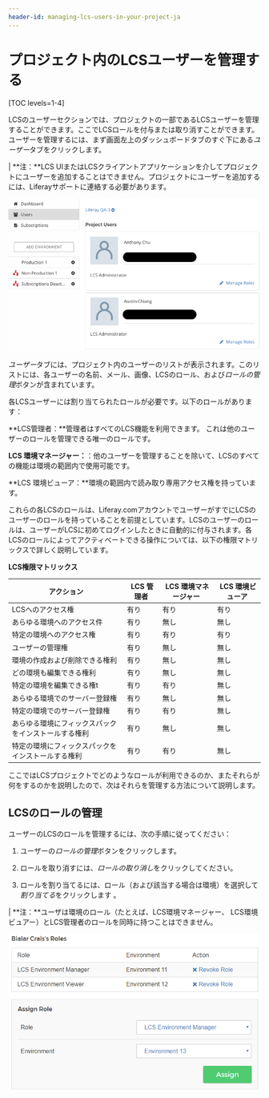 ```yaml
---
header-id: managing-lcs-users-in-your-project-ja
---
```


# プロジェクト内のLCSユーザーを管理する

[TOC levels=1-4]

LCSのユーザーセクションでは、プロジェクトの一部であるLCSユーザーを管理することができます。ここでLCSロールを付与または取り消すことができます。ユーザーを管理するには、まず画面左上のダッシュボードタブのすぐ下にある*ユーザー*タブをクリックします。

| **注：**LCS UIまたはLCSクライアントアプリケーションを介してプロジェクトにユーザーを追加することはできません。プロジェクトにユーザーを追加するには、Liferayサポートに連絡する必要があります。

![図 1：ユーザータブ上でプロジェクト内のLCSユーザーを管理できる。](../../../images-dxp/lcs-users.png)

*ユーザー*タブには、プロジェクト内のユーザーのリストが表示されます。このリストには、各ユーザーの名前、メール、画像、LCSのロール、および*ロールの管理*ボタンが含まれています。

各LCSユーザーには割り当てられたロールが必要です。以下のロールがあります：

**LCS管理者：**管理者はすべてのLCS機能を利用できます。
これは他のユーザーのロールを管理できる唯一のロールです。

**LCS 環境マネージャー：**：他のユーザーを管理することを除いて、LCSのすべての機能は環境の範囲内で使用可能です。



**LCS 環境ビューア：**環境の範囲内で読み取り専用アクセス権を持っています。



これらの各LCSのロールは、Liferay.comアカウントでユーザーがすでにLCSのユーザーのロールを持っていることを前提としています。LCSのユーザーのロールは、ユーザーがLCSに初めてログインしたときに自動的に付与されます。各LCSのロールによってアクティベートできる操作については、以下の権限マトリックスで詳しく説明しています。



**LCS権限マトリックス**

| アクション | &nbsp;LCS 管理者 | &nbsp;LCS 環境マネージャー | &nbsp;LCS 環境ビューア |
------ | ----------------------- | ----------------------------- | ---------------------------- |
| LCSへのアクセス権 | 有り | 有り | 有り |
| あらゆる環境へのアクセス件 | 有り | 無し | 無し |
| 特定の環境へのアクセス権 | 有り | 有り | 有り |
| ユーザーの管理権 | 有り | 無し | 無し |
| 環境の作成および削除できる権利 | 有り | 無し | 無し |
| どの環境も編集できる権利 | 有り | 無し | 無し |
| 特定の環境を編集できる権t | 有り | 有り | 無し |
| あらゆる環境でのサーバー登録権 | 有り | 無し | 無し |
| 特定の環境でのサーバー登録権 | 有り | 有り | 無し |
| あらゆる環境にフィックスパックをインストールする権利 | 有り | 無し | 無し |
| 特定の環境にフィックスパックをインストールする権利 | 有り | 有り | 無し |

ここではLCSプロジェクトでどのようなロールが利用できるのか、またそれらが何をするのかを説明したので、次はそれらを管理する方法について説明します。

## LCSのロールの管理[](id=managing-lcs-roles)

ユーザーのLCSのロールを管理するには、次の手順に従ってください：



1. ユーザーの*ロールの管理*ボタンをクリックします。



2. ロールを取り消すには、*ロールの取り消し*をクリックしてください。



3. ロールを割り当てるには、ロール（および該当する場合は環境）を選択して*割り当てる*をクリックします 。



| **注：**ユーザは環境のロール（たとえば、LCS環境マネージャー、 LCS環境ビュアー）とLCS管理者のロールを同時に持つことはできません。

![図 2: ユーザーのLCS ロールを割り当て、または取り消すことができる。](../../../images-dxp/lcs-user-roles.png)
